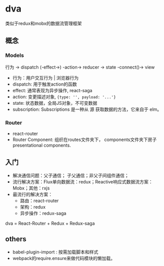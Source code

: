 # dva

类似于redux和mobx的数据流管理框架

## 概念

### Models

行为 -> dispatch (-effect->) -action-> reducer -> state -connect()-> view

- 行为：用户交互行为 | 浏览器行为
- dispatch: 用于触发action的函数
- effect: 通常表现为异步操作, react-saga
- action: 变更描述对象, `{type: '', payload: '...'}`
- state: 状态数据，全局JS对象，不可变数据
- subscription: Subscriptions 是一种从 源 获取数据的方法，它来自于 elm。

### Router

- react-router
- Router Component: 组织在routes文件夹下， components文件夹下房子presentational components.

## 入门

- 解决通信问题：父子通信； 子父通信；非父子间组件通信；
- 流行解决方案：Flux单向数据流：redux；Reactive响应式数据流方案：Mobx；其他：rxjs
- 最流行的解决方案：
  - 路由：react-router
  - 架构：redux
  - 异步操作：redux-saga

dva = React-Router + Redux + Redux-saga

##

## others

- babel-plugin-import : 按需加载脚本和样式
- webpack的require.ensure来做代码模块的懒加载。